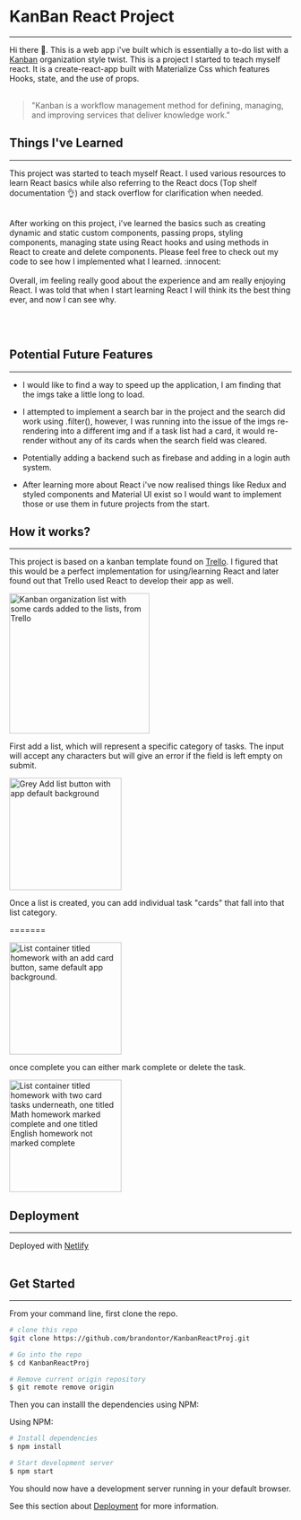 
# KanBan React Project  
---
Hi there :wave:. This is a web app i've built which is essentially a to-do list with a [Kanban](https://kanbanize.com/kanban-resources/getting-started/what-is-kanban) organization style twist. This is a project I started to teach myself react. It is a create-react-app built with Materialize Css which features Hooks, state, and the use of props.
<br><br>

> "Kanban is a workflow management method for defining, managing, and improving services that deliver knowledge work."     
## Things I've Learned 
---


This project was started to teach myself React. I used various resources to learn React basics while also referring to the React docs (Top shelf documentation :ok_hand:) and stack overflow for clarification when needed.

<br>
After working on this project, i've learned the basics such as creating dynamic and static custom components, passing props, styling components, managing state using React hooks and using methods in React to create and delete components. Please feel free to check out my code to see how I implemented what I learned. :innocent:  
<br><br>
Overall, im feeling really good about the experience and am really enjoying React. I was told that when I start learning React I will think its the best thing ever, and now I can see why. 

<br><br>
## Potential Future Features
---

* I would like to find a way to speed up the application, I am finding that the imgs take a little long to load.

* I attempted to implement a search bar in the project and the search did work using .filter(), however, I was running into the issue of the imgs re-rendering into a different img and if a task list had a card, it would re-render without any of its cards when the search field was cleared. 

* Potentially adding a backend such as firebase and adding in a login auth system.

* After learning more about React i've now realised things like Redux and styled components and Material UI exist so I would want to implement those or use them in future projects from the start. 
## How it works?
---
This project is based on a kanban template found on [Trello](https://trello.com/en). I figured that this would be a perfect implementation for using/learning React and later found out that Trello used React to develop their app as well. 

<img src="https://user-images.githubusercontent.com/53887678/128098843-51553bec-be76-4882-9760-b0aadf94746b.png" alt="Kanban organization list with some cards added to the lists, from Trello" width="250"/>

First add a list, which will represent a specific category of tasks. The input will accept any characters but will give an error if the field is left empty on submit.

<img src="https://user-images.githubusercontent.com/53887678/128109170-c79f602f-4dfe-42e3-9b51-eaa2c3a6801d.png" alt="Grey Add list button with app default background" width="200">

Once a list is created, you can add individual task "cards" that fall into that list category.

=======

<img src="https://user-images.githubusercontent.com/53887678/128109261-b223f903-547f-4f4d-9728-52368d61a9fe.png" alt="List container titled homework with an add card button, same default app background." width="200">

once complete you can either mark complete or delete the task.

<img src="https://user-images.githubusercontent.com/53887678/128109306-69198a94-117c-4591-ba76-f4ae475c1ed7.png" alt="List container titled homework with two card tasks underneath, one titled Math homework marked complete and one titled English homework not marked complete" width="200">

## Deployment
---
Deployed with [Netlify](https://www.netlify.com/)
<br><br>

## Get Started
---

From your command line, first clone the repo.

```bash
# clone this repo
$git clone https://github.com/brandontor/KanbanReactProj.git

# Go into the repo
$ cd KanbanReactProj

# Remove current origin repository 
$ git remote remove origin 
```

Then you can installl the dependencies using NPM: 

Using NPM: 

```bash
# Install dependencies
$ npm install

# Start development server
$ npm start
```

You should now have a development server running in your default browser.

See this section about [Deployment](https://create-react-app.dev/docs/deployment/) for more information.


